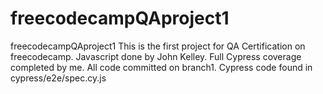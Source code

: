 # freecodecampQAproject1
freecodecampQAproject1
This is the first project for QA Certification on freecodecamp. Javascript done by John Kelley. Full Cypress coverage completed by me. All code committed on branch1. 
Cypress code found in cypress/e2e/spec.cy.js
